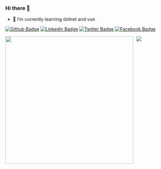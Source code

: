 ### Hi there 👋

- 🌱 I’m currently learning dotnet and vue

[![Github Badge](https://img.shields.io/badge/-Github-000?style=flat-square&logo=Github&logoColor=white&link=https://github.com/ramirescm)](https://github.com/ramirescm)
[![Linkedin Badge](https://img.shields.io/badge/-LinkedIn-blue?style=flat-square&logo=Linkedin&logoColor=white&link=https://www.linkedin.com/in/ramirescm/)](https://www.linkedin.com/in/ramirescm/)
[![Twitter Badge](https://img.shields.io/badge/-Twitter-blue?style=flat-square&logo=Twitter&logoColor=white&link=https://twitter.com/ramirescm)](https://www.twitter.com/ramirescm/)
[![Facebook Badge](https://img.shields.io/badge/-Facebook-blue?style=flat-square&logo=Facebook&logoColor=white&link=https://twitter.com/ramirescm)](https://www.facebook.com/ramirescm/)


 <div style="display: flex; flex-direction: row; witdth: 90%">
      <div style="float: left; margin: 0 10px 0 0"><img width="400px" heith="100%" src="https://github-readme-stats.vercel.app/api/top-langs/?username=ramirescm&layout=compact" /></div>
      <div style="float: left"><img heith="100%" src="https://github-readme-stats.vercel.app/api?username=ramirescm&line_heigth=1" /></div>
   </div>

<!--
**ramirescm/ramirescm** is a ✨ _special_ ✨ repository because its `README.md` (this file) appears on your GitHub profile.
[![Ramires github stats](https://github-readme-stats.vercel.app/api?username=ramirescm)](https://github.com/ramirescm/github-readme-stats)
Here are some ideas to get you started:
<div style="display: flex;">
<div style="display: inline-block; padding: 0 10px 0 0; heigth: 300px">
   <img height="200" width="400" src="https://github-readme-stats.vercel.app/api/top-langs/?username=ramirescm&hide=html&line_heigth=10&layout=compact&theme=cobalt" />
</div>
<div style="display: inline-block;padding: 0 10px 0 0; heigth: 300px">
    <img height="200"  width="400" src="https://github-readme-stats.vercel.app/api?username=ramirescm&theme=cobalt" />
    </tr>
</div>
</div>
- 🔭 I’m currently working on ...
- 🌱 I’m currently learning ...
- 👯 I’m looking to collaborate on ...
- 🤔 I’m looking for help with ...
- 💬 Ask me about ...
- 📫 How to reach me: ...
- 😄 Pronouns: ...
- ⚡ Fun fact: ...
-->
